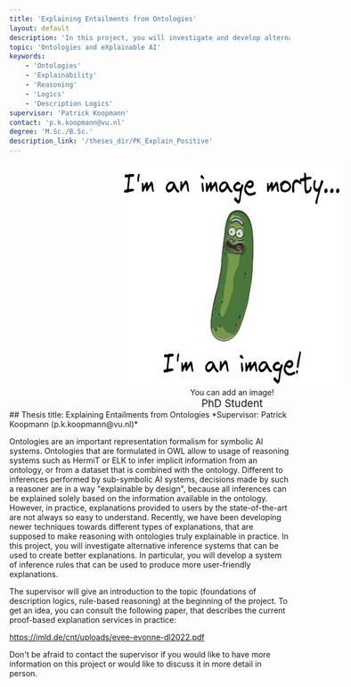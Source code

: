 ```yaml
---
title: 'Explaining Entailments from Ontologies'
layout: default
description: 'In this project, you will investigate and develop alternative ways of explaining reasoning with ontologies.'
topic: 'Ontologies and eXplainable AI'
keywords: 
    - 'Ontologies'
    - 'Explainability'
    - 'Reasoning'
    - 'Logics'
    - 'Description Logics'
supervisor: 'Patrick Koopmann'
contact: 'p.k.koopmann@vu.nl'
degree: 'M.Sc./B.Sc.'
description_link: '/theses_dir/PK_Explain_Positive'
---
```

<center>
<div style="text-align: center; width:800px; display:inline-block; vertical-align:top;"><img src="/images/artefacts/FCP4u0GWUAEbrQW.png" width="400" height="400"><br>You can add an image!<br><span style="font-size:14pt">PhD Student</span></div>
</center>
## Thesis title:  Explaining Entailments from Ontologies
*Supervisor: Patrick Koopmann (p.k.koopmann@vu.nl)*

Ontologies are an important representation formalism for symbolic AI
systems. Ontologies that are formulated in OWL allow to usage of
reasoning systems such as HermiT or ELK to infer implicit information
from an ontology, or from a dataset that is combined with the ontology.
Different to inferences performed by sub-symbolic AI systems,
decisions made by such a reasoner are in a way "explainable by
design", because all inferences can be explained solely based on the
information available in the ontology. However, in practice,
explanations provided to users by the state-of-the-art are not always
so easy to understand. Recently, we have been developing newer
techniques towards different types of explanations, that are supposed
to make reasoning with ontologies truly explainable in practice. In
this project, you will investigate alternative inference systems that
can be used to create better explanations. In particular, you will
develop a system of inference rules that can be used to produce more
user-friendly explanations.

The supervisor will give an introduction to the topic
(foundations of description logics, rule-based reasoning) at the
beginning of the project. To get an idea, you can consult the
following paper, that describes the current proof-based explanation
services in practice:

https://imld.de/cnt/uploads/evee-evonne-dl2022.pdf

Don't be afraid to contact the supervisor if you would like to
have more information on this project or would like to discuss it in
more detail in person.
